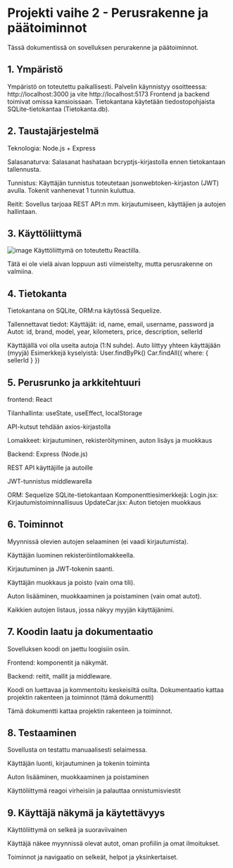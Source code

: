 # Projekti vaihe 2 - Perusrakenne ja päätoiminnot
Tässä dokumentissä on sovelluksen perurakenne ja päätoiminnot.
## 1. Ympäristö
Ympäristö on toteutettu paikallisesti.
Palvelin käynnistyy osoitteessa: http://localhost:3000 ja vite http://localhost:5173
Frontend ja backend toimivat omissa kansioissaan.
Tietokantana käytetään tiedostopohjaista SQLite-tietokantaa (Tietokanta.db).
## 2. Taustajärjestelmä

Teknologia: Node.js + Express

Salasanaturva: Salasanat hashataan bcryptjs-kirjastolla ennen tietokantaan tallennusta.

Tunnistus: Käyttäjän tunnistus toteutetaan jsonwebtoken-kirjaston (JWT) avulla. Tokenit vanhenevat 1 tunnin kuluttua.

Reitit: Sovellus tarjoaa REST API:n mm. kirjautumiseen, käyttäjien ja autojen hallintaan.


## 3. Käyttöliittymä

![image](https://github.com/user-attachments/assets/42ce4ca6-d343-453f-8d78-bf03956dce5a)
Käyttöliittymä on toteutettu Reactilla.

Tätä ei ole vielä aivan loppuun asti viimeistelty, mutta perusrakenne on valmiina. 

## 4. Tietokanta

Tietokantana on SQLite, ORM:na käytössä Sequelize.

Tallennettavat tiedot: Käyttäjät: id, name, email, username, password ja Autot: id, brand, model, year, kilometers, price, description, sellerId

Käyttäjällä voi olla useita autoja (1:N suhde). Auto liittyy yhteen käyttäjään (myyjä)
Esimerkkejä kyselyistä:
User.findByPk()
Car.findAll({ where: { sellerId } })

## 5. Perusrunko ja arkkitehtuuri

frontend: React

Tilanhallinta: useState, useEffect, localStorage

API-kutsut tehdään axios-kirjastolla

Lomakkeet: kirjautuminen, rekisteröityminen, auton lisäys ja muokkaus

Backend: Express (Node.js)

REST API käyttäjille ja autoille

JWT-tunnistus middlewarella

ORM: Sequelize SQLite-tietokantaan
Komponenttiesimerkkejä:
Login.jsx: Kirjautumistoiminnallisuus
UpdateCar.jsx: Auton tietojen muokkaus

## 6. Toiminnot

Myynnissä olevien autojen selaaminen (ei vaadi kirjautumista).

Käyttäjän luominen rekisteröintilomakkeella.

Kirjautuminen ja JWT-tokenin saanti.

Käyttäjän muokkaus ja poisto (vain oma tili).

Auton lisääminen, muokkaaminen ja poistaminen (vain omat autot).

Kaikkien autojen listaus, jossa näkyy myyjän käyttäjänimi.

## 7. Koodin laatu ja dokumentaatio

Sovelluksen koodi on jaettu loogisiin osiin.

Frontend: komponentit ja näkymät.

Backend: reitit, mallit ja middleware.

Koodi on luettavaa ja kommentoitu keskeisiltä osilta.
Dokumentaatio kattaa projektin rakenteen ja toiminnot (tämä dokumentti)

Tämä dokumentti kattaa projektin rakenteen ja toiminnot.

## 8. Testaaminen

Sovellusta on testattu manuaalisesti selaimessa.

Käyttäjän luonti, kirjautuminen ja tokenin toiminta

Auton lisääminen, muokkaaminen ja poistaminen

Käyttöliittymä reagoi virheisiin ja palauttaa onnistumisviestit

## 9. Käyttäjä näkymä ja käytettävyys

Käyttöliittymä on selkeä ja suoraviivainen

Käyttäjä näkee myynnissä olevat autot, oman profiilin ja omat ilmoitukset.

Toiminnot ja navigaatio on selkeät, helpot ja yksinkertaiset.
